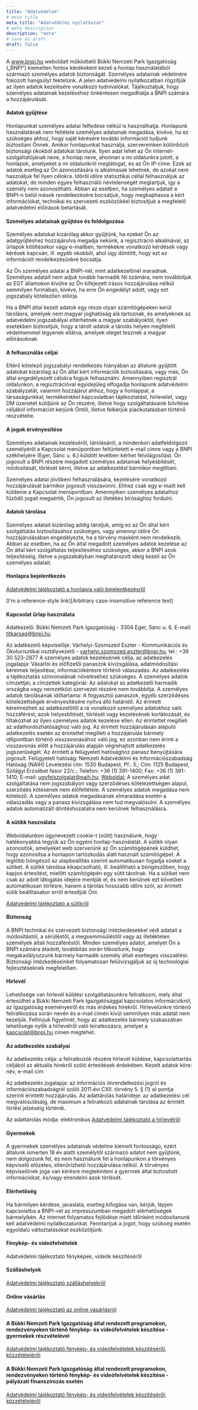 ```yaml
---
title: "Adatvédelem"
# meta title
meta_title: "Adatvédelmi nyilatkozat"
# meta description
description: "meta"
# save as draft
draft: false
---
```


A www.bnpi.hu weboldalt működtető Bükki Nemzeti Park Igazgatóság („BNPI”) kiemelten fontos kérdésként kezeli a honlap használatából származó személyes adatok biztonságát. Személyes adatainak védelmére fokozott hangsúlyt fektetünk. A jelen adatvédelmi nyilatkozatban rögzítjük az ilyen adatok kezelésére vonatkozó tudnivalókat. Tájékoztatjuk, hogy személyes adatainak kezeléséhez önkéntesen megadhatja a BNPI számára a hozzájárulását.

#### Adatok gyűjtése

Honlapunkat személyes adatai felfedése nélkül is használhatja. Honlapunk használatának nem feltétele személyes adatainak megadása, kivéve, ha ez szükséges ahhoz, hogy saját kérésére további információt tudjunk biztosítani Önnek. Amikor honlapunkat használja, szervereinken különböző biztonsági okokból adatokat tárolunk. Ilyen adat lehet az Ön internet-szolgáltatójának neve, a honlap neve, ahonnan a mi oldalunkra jutott, a honlapok, amelyeket a mi oldalunkról meglátogat, és az Ön IP-címe. Ezek az adatok esetleg az Ön azonosítására is alkalmasak lehetnek, de azokat nem használjuk fel ilyen célokra. Időről időre statisztikai céllal felhasználjuk az adatokat, de minden egyes felhasználó névtelenségét megtartjuk, így a személy nem azonosítható. Abban az esetben, ha személyes adatait a BNPI-n belül mások rendelkezésére bocsátjuk, hogy megkaphassa a kért információkat, technikai és szervezeti eszközökkel biztosítjuk a megfelelő adatvédelmi előírások betartását.

#### Személyes adatainak gyűjtése és feldolgozása

Személyes adatokat kizárólag akkor gyűjtünk, ha ezeket Ön az adatgyűjtéshez hozzájárulva megadja nekünk, a regisztráció alkalmával, az űrlapok kitöltésekor vagy e-mailben, termékekre vonatkozó kérdések vagy kérések kapcsán, ill. egyéb okokból, ahol úgy döntött, hogy ezt az információt rendelkezésünkre bocsátja.

Az Ön személyes adatai a BNPI-nél, mint adatkezelőnél maradnak. Személyes adatait nem adjuk tovább harmadik fél számára, nem továbbítjuk az EGT államokon kívülre az Ön kifejezett írásos hozzájárulása nélkül semmilyen formában, kivéve, ha erre Ön engedélyt adott, vagy ezt jogszabály kötelezően előírja.

Ha a BNPI által kezelt adatok egy része olyan számítógépeken kerül tárolásra, amelyek nem magyar joghatóság alá tartoznak, és amelyeknek az adatvédelmi jogszabályai eltérhetnek a magyar szabályoktól, ilyen esetekben biztosítjuk, hogy a tárolt adatok a tárolás helyén megfelelő védelmemmel legyenek ellátva, amelyek eleget tesznek a magyar előírásoknak.

#### A felhasználás céljai

Eltérő kötelező jogszabályi rendelkezés hiányában az általunk gyűjtött adatokat kizárólag az Ön által kért információk biztosítására, vagy más, Ön által engedélyezett célokra fogjuk felhasználni. Amennyiben regisztrál oldalunkon, a regisztrációval egyidejűleg elfogadja honlapunk adatvédelmi szabályzatát, valamint hozzájárul ahhoz, hogy a honlappal, a társaságunkkal, termékeinkkel kapcsolatban tájékoztatást, hírlevelet, vagy DM üzenetet küldjünk az Ön részére, illetve hogy szolgáltatásaink bővítése céljából információt kérjünk Öntől, illetve felkérjük piackutatásban történő részvételre.

#### A jogok érvényesítése

Személyes adatainak kezeléséről, tárolásáról, a mindenkori adatfeldolgozó személyéről a Kapcsolat menüpontban feltüntetett e-mail címre vagy a BNPI székhelyére (Eger, Sánc u. 6.) küldött levélben kérhet felvilágosítást. Ön jogosult a BNPI részére megadott személyes adatainak helyesbítését, módosítását, törlését kérni, illetve az adatkezelést bármikor megtiltani.

Személyes adatai jövőbeni felhasználására, kezelésére vonatkozó hozzájárulását bármikor jogosult visszavonni. Ehhez csak egy e-mailt kell küldenie a Kapcsolat menüpontban. Amennyiben személyes adataihoz fűződő jogait megsértik, Ön jogosult az illetékes bírósághoz fordulni.

#### Adatok tárolása

Személyes adatait kizárólag addig tároljuk, amíg ez az Ön által kért szolgáltatás biztosításához szükséges, vagy amennyi időre Ön hozzájárulásában engedélyezte, ha a törvény másként nem rendelkezik. Abban az esetben, ha az Ön által megadott személyes adatok kezelése az Ön által kért szolgáltatás teljesítéséhez szükséges, akkor a BNPI azok teljesítéséig, illetve a jogszabályban meghatározott ideig kezeli az Ön személyes adatait.

#### Honlapra bejelentkezés

[Adatvédelmi tájékoztató a honlapra való bejelentkezésről](https://www.bukkiszallasok.hu/images/docs/privacy/v01/hu/adatvedelmi_honlaprabejelentkezes_kieg.4.pdf)

[I'm a reference-style link][Arbitrary case-insensitive reference text]



#### Kapcsolat űrlap használata

Adatkezelő: Bükki Nemzeti Park Igazgatóság - 3304 Eger, Sánc u. 6. E-mail: titkarsag@bnpi.hu

Az adatkezelő képviselője: Várhelyi-Szomszéd Eszter - Kommunikációs és Ökoturisztikai osztályvezető - varhelyi.szomszed.eszter@bnpi.hu, tel.: +36 30 523-2877
A személyes adatok kezelésének célja, az adatkezelés jogalapja:
Vásárlói és előfizetői panaszok kivizsgálása, adatmódosítási kérelmek teljesítése, információkérésre történő válaszadás.
Az adatkezelés a tájékoztatás színvonalának növeléséhez szükséges.
A személyes adatok címzettjei, a címzettek kategóriái:
Az adatokat az adatkezelő harmadik országba vagy nemzetközi szervezet részére nem továbbítja.
A személyes adatok tárolásának időtartama:
A fogyasztói panaszok, egyéb szerződéses kötelezettségek érvényesítésére nyitva álló határidő.
Az érintett kérelmezheti az adatkezelőtől a rá vonatkozó személyes adatokhoz való hozzáférést, azok helyesbítését, törlését vagy kezelésének korlátozását, és tiltakozhat az ilyen személyes adatok kezelése ellen. Az érintettet megilleti az adathordozhatósághoz való jog.
Az érintett hozzájárulásán alapuló adatkezelés esetén az érintettet megilleti a hozzájárulás bármely időpontban történő visszavonásához való jog, ez azonban nem érinti a visszavonás előtt a hozzájárulás alapján végrehajtott adatkezelés jogszerűségét.
Az érintett a felügyeleti hatósághoz panasz benyújtására jogosult. Felügyeleti hatóság:
Nemzeti Adatvédelmi és Információszabadság Hatóság (NAIH)
Levelezési cím: 1530 Budapest, Pf.: 5.; Cím: 1125 Budapest, Szilágyi Erzsébet fasor 22/c.; Telefon: +36 (1) 391-1400; Fax: +36 (1) 391-1410; E-mail: ugyfelszolgalat@naih.hu; [Weboldal:](www.naih.hu "naih.hu")
A személyes adat szolgáltatása nem jogszabályon vagy szerződéses kötelezettségen alapul, szerződés kötésének nem előfeltétele.
A személyes adatok megadása nem kötelező. A személyes adatok megadásának elmaradása esetén a válaszadás vagy a panasz kivizsgálása nem tud megvalósulni.
A személyes adatok automatizált döntéshozatalra nem kerülnek felhasználásra.


#### A sütikk használata

Weboldalunkon úgynevezett cookie-t (sütit) használunk, hogy hatékonyabbá tegyük az Ön egyéni honlap-használatát. A sütikk olyan azonosítók, amelyeket web szerverünk az Ön számítógépének küldhet, hogy azonosítsa a honlapon tartózkodás alatt használt számítógépet. A legtöbb böngésző az alapbeállítás szerint automatikusan fogadja ezeket a sütiket. A sütikk tárolása kikapcsolható, ill. beállítható a böngészőben, hogy kapjon értesítést, mielőtt számítógépén egy sütit tárolnak. Ha a sütiket nem csak az adott látogatás idejére mentjük el, és nem kerülnek ezt követően automatikusan törlésre, hanem a tárolás hosszabb időre szól, az érintett sütik beállításakor erről értesítjük Önt.

[Adatvédelmi tájékoztató a sütikről](https://www.bnpi.hu/msite/194/adatvedelmi_cookie_kieg.4.pdf "sütik")


#### Biztonság

A BNPI technikai és szervezeti biztonsági intézkedésekkel védi adatait a módosítástól, a sérüléstől, a megsemmisüléstől vagy az illetéktelen személyek általi hozzáféréstől. Minden személyes adatot, amelyet Ön a BNPI számára átadott, továbbítás során titkosítunk, hogy megakadályozzunk bármely harmadik személy általi esetleges visszaélést. Biztonsági intézkedéseinket folyamatosan felülvizsgáljuk az új technológiai fejlesztéseknek megfelelően.

#### Hírlevél

Lehetősége van hírlevél küldési szolgáltatásunkra feliratkozni, mely által értesülhet a Bükki Nemzeti Park Igazgatósággal kapcsolatos információkról, az Igazgatóság eseményeiről és más érdekes hírekről. Hírlevelünkre történő feliratkozása során nevén és e-mail címén kívül semmilyen más adatát nem kezeljük. Felhívjuk figyelmét, hogy az adatkezelés bármely szakaszában lehetősége nyílik a hírlevélről való leiratkozásra, amelyet a kapcsolat@bnpi.hu címen megtehet.

#### Az adatkezelés szabályai

Az adatkezelés célja: a feliratkozók részére hírlevél küldése, kapcsolattartás céljából az aktuális hírekről szóló értesítések érdekében. Kezelt adatok köre: név, e-mail cím

Az adatkezelés jogalapja: az információs önrendelkezési jogról és információszabadságról szóló 2011.évi CXII. törvény 5. § (1) a) pontja szerinti érintetti hozzájárulás. Az adattárolás határideje: az adatkezelési cél megvalósulásáig, de maximum a feliratkozó adatainak tárolása az érintett törlési jelzéséig történik.

Az adattárolás módja: elektronikus
[Adatvédelmi tájékoztató a hírlevélről](https://www.bnpi.hu/msite/194/adatvedelmi_hirlevel_kieg.5.pdf "newsmail")

#### Gyermekek

A gyermekek személyes adatainak védelme kiemelt fontosságú, ezért általunk ismerten 18 év alatti személytől származó adatot nem gyűjtünk, nem dolgozunk fel, és nem használunk fel a honlapunkon a törvényes képviselő előzetes, ellenőrizhető hozzájárulása nélkül. A törvényes képviselőnek joga van kérésre megtekinteni a gyermek által biztosított információkat, és/vagy elrendelni azok törlését.

#### Elérhetőség

Ha bármilyen kérdése, javaslata, esetleg kifogása van, kérjük, lépjen kapcsolatba a BNPI-vel az impresszumban megadott elérhetőségek bármelyikén. Az internet folyamatos fejlődése miatt időnként módosítanunk kell adatvédelmi nyilatkozatunkat. Fenntartjuk a jogot, hogy szükség esetén egyoldalú változtatásokat eszközöljünk.

#### Fénykép- és videófelvételek

Adatvédelmi tájékoztató fényképek, videók készítéséről

#### Szálláshelyek

[Adatvédelmi tájékoztató szálláshelyekről](https://www.bnpi.hu/msite/194/adatvedelmi_szallashely_uj.3.pdf"data")

#### Online vásárlás

[Adatvédelmi tájékoztató az online vásárlásról](https://www.bnpi.hu/msite/194/adatvedelmi_onlinevasarlas_kieg.5.pdf"shop")

#### A Bükki Nemzeti Park Igazgatóság által rendezett programokon, rendezvényeken történő fénykép- és videófelvételek készítése - gyermekek részvételével

[Adatvédelmi tájékoztató fénykép- és videófelvételek készítéséről, közzétételéről](https://www.bnpi.hu/uploads/194/Rendezv%C3%A9ny%20felv%C3%A9tel%20k%C3%A9sz%C3%ADt%C3%A9s%20adatkezel%C3%A9si%20t%C3%A1j%C3%A9koztat%C3%B3%20-%20gyermekek%20r%C3%A9szv%C3%A9tel%C3%A9vel.pdf"photography")

#### A Bükki Nemzeti Park Igazgatóság által rendezett programokon, rendezvényeken történő fénykép- és videófelvételek készítése - pályázati finanszírozás esetén

[Adatvédelmi tájékoztató fénykép- és videófelvételek készítéséről, közzétételéről](https://www.bnpi.hu/uploads/194/Rendezv%C3%A9ny%20felv%C3%A9tel%20k%C3%A9sz%C3%ADt%C3%A9s%20adatkezel%C3%A9si%20t%C3%A1j%C3%A9koztat%C3%B3%20-%20p%C3%A1ly%C3%A1zati%20finansz%C3%ADroz%C3%A1s%20eset%C3%A9n.pdf"events")

